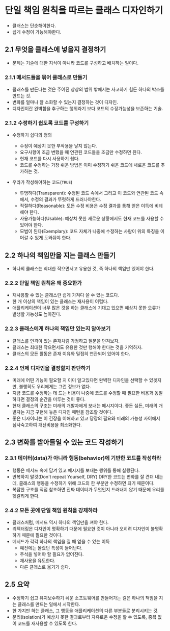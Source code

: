 # 단일 책임 원칙을 따르는 클래스 디자인하기
- 클래스는 단순해야한다.
- 쉽게 수정이 가능해야한다.

## 2.1 무엇을 클래스에 넣을지 결정하기
- 문제는 기술에 대한 지식이 아니라 코드를 구성하고 배치하는 일이다.

### 2.1.1 메서드들을 묶어 클래스로 만들기
- 클래스를 만든다는 것은 주어진 상상의 범위 밖에서는 사고하기 힘든 하나의 박스를 만드는 것.
- 변화를 얼마나 잘 소화할 수 있는지 결정하는 것이 디자인.
- 디자인이란 완벽함을 추구하는 행위라기 보다 코드의 수정가능성을 보존하는 기술.

### 2.1.2 수정하기 쉽도록 코드를 구성하기
- 수정하기 쉽다의 정의
    - 수정이 예상치 못한 부작용을 낳지 않는다.
    - 요구사항이 조금 변했을 때 연관된 코드들을 조금만 수정하면 된다.
    - 현재 코드를 다시 사용하기 쉽다.
    - 코드를 수정하는 가장 쉬운 방법은 이미 수정하기 쉬운 코드에 새로운 코드를 추가하는 것.

- 우라가 작성해야하는 코드(```TRUE```)
    - 투명하다(Transparent):  수정된 코드 속에서 그리고 이 코드와 연관된 코드 속에서, 수정의 결과가 뚜렷하게 드러나야한다.
    - 적절하다(Reasonable):  모든 수정 비용은 수정 결과를 통해 얻은 이득에 비례해야 한다.
    - 사용가능하다(Usable):  예상치 못한 새로운 상황에서도 현재 코드를 사용할 수 있어야 한다.
    - 모범이 된다(Exemplary):  코드 자체가 나중에 수정하는 사람이 위의 특징을 이어갈 수 있게 도와줘야 한다.

## 2.2 하나의 책임만을 지는 클래스 만들기
- 하나의 클래스는 최대한 작으면서고 유용한 것, 즉 하나의 책임만 있어야 한다.

### 2.2.2 단일 책임 원칙은 왜 중요한가
- 재사용할 수 있는 클래스란 쉽게 가져다 쓸 수 있는 코드다.
- 한 개 이상의 책임이 있는 클래스는 재사용이 어렵다.
- 애플리케이션이 너무 많은 것을 하는 클래스에 기대고 있으면 예상치 못한 오류가 발생할 가능성도 높아진다.

### 2.2.3 클래스에게 하나의 책임만 있는지 알아보기
- 클래스를 인격이 있는 존재처럼 가정하고 질문을 던져보자.
- 클래스는 최대한 작으면서도 유용한 것만 행해야 한다는 것을 기억하자.
- 클래스의 모든 활동은 존재 이유와 밀접히 연관되어 있어야 한다.

### 2.2.4 언제 디자인을 결정할지 판단하기
- 미래에 어떤 기능이 필요할 지 이미 알고있다면 완벽한 디자인을 선택할 수 있겟지만, 불행히도 우리에게는 그런 정보가 없다.
- 지금 코드를 수정하는 데 드는 비용이 나중에 코드를 수정할 때 필요한 비용과 동일하다면 결정의 순간을 미루는 것이 좋다.
- 현재 클래스의 구조는 미래의 개발자에게 보내는 메시지이다. 좋든 싫든, 미래의 개발자는 지금 구현해 놓은 디자인 패턴을 참조할 것이다.
- 좋은 디자이너는 이 긴장을 이해하고 있고 당장의 필요와 미래의 가능성 사이에서 심사숙고하여 개선비용을 최소화한다.

## 2.3 변화를 받아들일 수 있는 코드 작성하기

### 2.3.1 데이터(data)가 아니라 행동(behavior)에 기반한 코드를 작성하라
- 행동은 메서드 속에 담겨 있고 메시지를 보내는 행위를 통해 실행된다.
- 반복하지 말것(Don't repeat Yourself, DRY) DRY한 코드는 변화를 잘 견뎌 내는데, 클래스의 행동을 수정하기 위해 코드의 한 부분만 수정하면 되기 때문이다.
- 복잡한 구조를 직접 참조하면 진짜 데이터가 무엇인지 드러내지 않기 때문에 우리를 헷갈리게 한다.

### 2.4.2 모든 곳에 단일 책임 원칙을 강제하라
- 클래스처럼, 메서드 역시 하나의 책임만을 져야 한다.
- 리팩터링은 디자인이 명확하기 때문에 필요한 것이 아니라 오히려 디자인이 불명확하기 때문에 필요한 것이다.
- 메서드가 각각 하나의 책임을 질 때 얻을 수 있는 이득
    - 예전에는 몰랐던 특성이 들어난다.
    - 주석을 넣어야 할 필요가 없어진다.
    - 재사용을 유도한다.
    - 다른 클래스로 옮기기 쉽다.

## 2.5 요약
- 수정하기 쉽고 유지보수하기 쉬운 소프트웨어를 만들어가는 길은 하나의 책임을 지는 클래스를 만드는 일에서 시작한다.
- 한 가지만 하는 클래스, 그 행동을 애플리케이션의 다른 부분들로 분리시키는 것.
- 분리(isolation)가 예상치 못한 결과로부터 자유로운 수정을 할 수 있도록, 중복 없이 코드를 재사용할 수 있도록 한다.